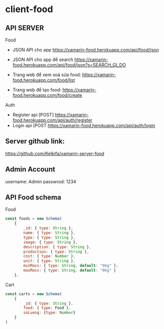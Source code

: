 # client-food

## API SERVER
Food
- JSON API cho app
https://xamarin-food.herokuapp.com/api/food/json
- JSON API cho app để search
https://xamarin-food.herokuapp.com/api/food/json?s=SEARCH_GI_DO

- Trang web để xem xoá sửa food:
https://xamarin-food.herokuapp.com/food/list

- Trang web để tạo food:
https://xamarin-food.herokuapp.com/food/create

Auth
- Register api [POST] https://xamarin-food.herokuapp.com/api/auth/register
- Login api [POST https://xamarin-food.herokuapp.com/api/auth/login

## Server github link:
https://github.com/Kelkifa/xamarin-server-food

## Admin Account
username: Admin
passwrod: 1234

## API Food schema
Food
```js
const foods = new Schema(
    {
        _id: { type: String },
        name: { type: String },
        type: { type: String },
        image: { type: String },
        description: { type: String },
        production: { type: String },
        cost: { type: Number },
        unit: { type: String },
        minMass: { type: String, default: "0kg" },
        maxMass: { type: String, default: "0kg" }
    },
```

Cart
```js
const carts = new Schema(
    {
        _id: { type: String },
        food: { type: Food },
        soLuong: {type: Number}
    }
)
```
